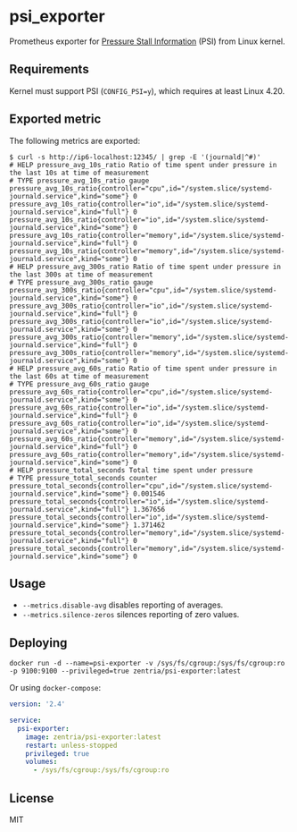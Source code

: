 # psi_exporter

Prometheus exporter for [Pressure Stall Information] (PSI) from Linux kernel.

## Requirements

Kernel must support PSI (`CONFIG_PSI=y`), which requires at least Linux 4.20.

## Exported metric

The following metrics are exported:

```
$ curl -s http://ip6-localhost:12345/ | grep -E '(journald|^#)'
# HELP pressure_avg_10s_ratio Ratio of time spent under pressure in the last 10s at time of measurement
# TYPE pressure_avg_10s_ratio gauge
pressure_avg_10s_ratio{controller="cpu",id="/system.slice/systemd-journald.service",kind="some"} 0
pressure_avg_10s_ratio{controller="io",id="/system.slice/systemd-journald.service",kind="full"} 0
pressure_avg_10s_ratio{controller="io",id="/system.slice/systemd-journald.service",kind="some"} 0
pressure_avg_10s_ratio{controller="memory",id="/system.slice/systemd-journald.service",kind="full"} 0
pressure_avg_10s_ratio{controller="memory",id="/system.slice/systemd-journald.service",kind="some"} 0
# HELP pressure_avg_300s_ratio Ratio of time spent under pressure in the last 300s at time of measurement
# TYPE pressure_avg_300s_ratio gauge
pressure_avg_300s_ratio{controller="cpu",id="/system.slice/systemd-journald.service",kind="some"} 0
pressure_avg_300s_ratio{controller="io",id="/system.slice/systemd-journald.service",kind="full"} 0
pressure_avg_300s_ratio{controller="io",id="/system.slice/systemd-journald.service",kind="some"} 0
pressure_avg_300s_ratio{controller="memory",id="/system.slice/systemd-journald.service",kind="full"} 0
pressure_avg_300s_ratio{controller="memory",id="/system.slice/systemd-journald.service",kind="some"} 0
# HELP pressure_avg_60s_ratio Ratio of time spent under pressure in the last 60s at time of measurement
# TYPE pressure_avg_60s_ratio gauge
pressure_avg_60s_ratio{controller="cpu",id="/system.slice/systemd-journald.service",kind="some"} 0
pressure_avg_60s_ratio{controller="io",id="/system.slice/systemd-journald.service",kind="full"} 0
pressure_avg_60s_ratio{controller="io",id="/system.slice/systemd-journald.service",kind="some"} 0
pressure_avg_60s_ratio{controller="memory",id="/system.slice/systemd-journald.service",kind="full"} 0
pressure_avg_60s_ratio{controller="memory",id="/system.slice/systemd-journald.service",kind="some"} 0
# HELP pressure_total_seconds Total time spent under pressure
# TYPE pressure_total_seconds counter
pressure_total_seconds{controller="cpu",id="/system.slice/systemd-journald.service",kind="some"} 0.001546
pressure_total_seconds{controller="io",id="/system.slice/systemd-journald.service",kind="full"} 1.367656
pressure_total_seconds{controller="io",id="/system.slice/systemd-journald.service",kind="some"} 1.371462
pressure_total_seconds{controller="memory",id="/system.slice/systemd-journald.service",kind="full"} 0
pressure_total_seconds{controller="memory",id="/system.slice/systemd-journald.service",kind="some"} 0
```

## Usage

* `--metrics.disable-avg` disables reporting of averages.
* `--metrics.silence-zeros` silences reporting of zero values.

## Deploying

`docker run -d --name=psi-exporter -v /sys/fs/cgroup:/sys/fs/cgroup:ro -p 9100:9100 --privileged=true zentria/psi-exporter:latest`

Or using `docker-compose`:

```yaml
version: '2.4'

service:
  psi-exporter:
    image: zentria/psi-exporter:latest
    restart: unless-stopped
    privileged: true
    volumes:
      - /sys/fs/cgroup:/sys/fs/cgroup:ro
```

## License

MIT

[Pressure Stall Information]: https://www.kernel.org/doc/html/latest/accounting/psi.html
